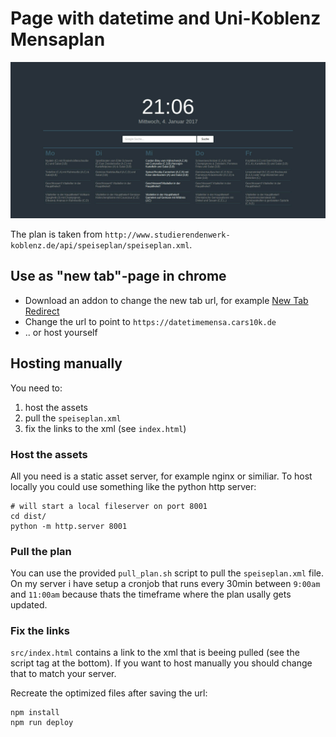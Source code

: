 # Page with datetime and Uni-Koblenz Mensaplan
![Screenshot of the tab](screenshot.jpg?raw=true "Screenshot")

The plan is taken from `http://www.studierendenwerk-koblenz.de/api/speiseplan/speiseplan.xml`.

## Use as "new tab"-page in chrome
* Download an addon to change the new tab url, for example [New Tab Redirect](https://chrome.google.com/webstore/detail/new-tab-redirect/icpgjfneehieebagbmdbhnlpiopdcmna?hl=de)
* Change the url to point to `https://datetimemensa.cars10k.de`
* .. or host yourself

## Hosting manually
You need to:

1. host the assets
2. pull the `speiseplan.xml`
3. fix the links to the xml (see `index.html`)

### Host the assets
All you need is a static asset server, for example nginx or similiar. To host locally you could use something like the python http server:
```
# will start a local fileserver on port 8001
cd dist/
python -m http.server 8001
```
### Pull the plan
You can use the provided `pull_plan.sh` script to pull the `speiseplan.xml` file.
On my server i have setup a cronjob that runs every 30min between `9:00am` and `11:00am` because thats the timeframe where the plan usally gets updated.

### Fix the links
`src/index.html` contains a link to the xml that is beeing pulled (see the script tag at the bottom). If you want to host manually you should change that to match your server.

Recreate the optimized files after saving the url:
```
npm install
npm run deploy
```
